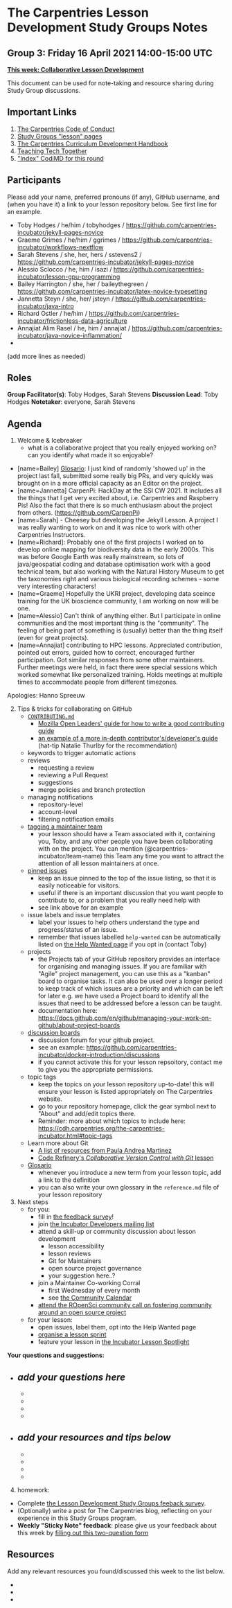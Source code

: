 # The Carpentries Lesson Development Study Groups Notes
## Group 3: Friday 16 April 2021 14:00-15:00 UTC

[**This week: Collaborative Lesson Development**](https://carpentries-incubator.github.io/study-groups/10-collaborating/index.html)

This document can be used for note-taking and resource sharing during Study Group discussions.

## Important Links

1. [The Carpentries Code of Conduct](https://docs.carpentries.org/topic_folders/policies/code-of-conduct.html)
1. [Study Groups "lesson" pages](https://carpentries-incubator.github.io/study-groups/index.html)
1. [The Carpentries Curriculum Development Handbook](https://cdh.carpentries.org)
1. [Teaching Tech Together](https://teachtogether.tech/)
1. ["Index" CodiMD for this round](https://codimd.carpentries.org/ldsg1-home#) 


## Participants

Please add your name, preferred pronouns (if any), GitHub username, and (when you have it) a link to your lesson repository below. See first line for an example.

- Toby Hodges / he/him / tobyhodges / https://github.com/carpentries-incubator/jekyll-pages-novice
- Graeme Grimes / he/him / ggrimes / https://github.com/carpentries-incubator/workflows-nextflow
- Sarah Stevens / she, her, hers / sstevens2 / https://github.com/carpentries-incubator/jekyll-pages-novice
- Alessio Sclocco / he, him / isazi / https://github.com/carpentries-incubator/lesson-gpu-programming
- Bailey Harrington / she, her / baileythegreen / https://github.com/carpentries-incubator/latex-novice-typesetting
- Jannetta Steyn / she, her/ jsteyn / https://github.com/carpentries-incubator/java-intro
- Richard Ostler / he/him / https://github.com/carpentries-incubator/frictionless-data-agriculture
- Annajiat Alim Rasel / he, him / annajiat / https://github.com/carpentries-incubator/java-novice-inflammation/
- 
(add more lines as needed)

## Roles

**Group Facilitator(s)**: Toby Hodges, Sarah Stevens
**Discussion Lead**: Toby Hodges
**Notetaker**: everyone, Sarah Stevens

## Agenda

1. Welcome & Icebreaker 
    - what is a collaborative project that you really enjoyed working on? can you identify what made it so enjoyable?

* [name=Bailey] [Glosario](https://glosario.carpentries.org): I just kind of randomly 'showed up' in the project last fall, submitted some really big PRs, and very quickly was brought on in a more official capacity as an Editor on the project.
* [name=Jannetta] CarpenPi: HackDay at the SSI CW 2021. It includes all the things that I get very excited about, i.e. Carpentries and Raspberry Pis! Also the fact that there is so much enthusiasm about the project from others. (https://github.com/CarpenPi)
* [name=Sarah] - Cheesey but developing the Jekyll Lesson. A project I was really wanting to work on and it was nice to work with other Carpentries Instructors.
* [name=Richard]: Probably one of the first projects I worked on to develop online mapping for biodiversity data in the early 2000s. This was before Google Earth was really mainstream, so lots of java/geospatial coding and database optimisation work with a good technical team, but also working with the Natural History Museum to get the taxonomies right and various biological recording schemes - some very interesting characters! 
* [name=Graeme] Hopefully the UKRI project, developing data sceince training for the UK bioscience community, I am working on now will be one.
* [name=Alessio] Can't think of anything either. But I participate in online communities and the most important thing is the "community". The feeling of being part of something is (usually) better than the thing itself (even for great projects).
* [name=Annajiat] contributing to HPC lessons. Appreciated contribution, pointed out errors, guided how to correct, encouraged further participation. Got similar responses from some other maintainers. Further meetings were held, in fact there were special sessions which worked somewhat like personalized training. Holds meetings at multiple times to accommodate people from different timezones.

Apologies: Hanno Spreeuw

2. Tips & tricks for collaborating on GitHub
    - [`CONTRIBUTING.md`](https://github.com/carpentries-incubator/jekyll-pages-novice/blob/gh-pages/CONTRIBUTING.md)
        - [Mozilla Open Leaders' guide for how to write a good contributing guide](https://mozilla.github.io/open-leadership-training-series/articles/building-communities-of-contributors/write-contributor-guidelines/)
        - [an example of a more in-depth contributor's/developer's guide](https://metawards.org/development.html) (hat-tip Natalie Thurlby for the recommendation)
    - keywords to trigger automatic actions
    - reviews
        - requesting a review
        - reviewing a Pull Request
        - suggestions
        - merge policies and branch protection
    - managing notifications
        - repository-level
        - account-level
        - filtering notification emails
    - [tagging a maintainer team](https://github.blog/2012-05-09-introducing-team-mentions/)
        - your lesson should have a Team associated with it, containing you, Toby, and any other people you have been collaborating with on the project. You can mention (@carpentries-incubator/team-name) this Team any time you want to attract the attention of all lesson maintainers at once.
    - [pinned issues](https://github.com/carpentries-incubator/docker-introduction/issues)
        - keep an issue pinned to the top of the issue listing, so that it is easily noticeable for visitors.
        - useful if there is an important discussion that you want people to contribute to, or a problem that you really need help with
        - see link above for an example
    - issue labels and issue templates
        - label your issues to help others understand the type and progress/status of an issue.
        - remember that issues labelled `help-wanted` can be automatically listed on [the Help Wanted page](https://carpentries.org/help-wanted-issues/) if you opt in (contact Toby)
    - projects
        - the Projects tab of your GitHub repository provides an interface for organising and managing issues. If you are familiar with "Agile" project management, you can use this as a "kanban" board to organise tasks. It can also be used over a longer period to keep track of which issues are a priority and which can be left for later e.g. we have used a Project board to identify all the issues that need to be addressed before a lesson can be taught.
        - documentation here: https://docs.github.com/en/github/managing-your-work-on-github/about-project-boards
    - [discussion boards](https://docs.github.com/en/discussions)
        - discussion forum for your github project. 
        - see an example: https://github.com/carpentries-incubator/docker-introduction/discussions
        - if you cannot activate this for your lesson repsoitory, contact me to give you the appropriate permissions.
    - topic tags
        - keep the topics on your lesson repository up-to-date! this will ensure your lesson is listed appropriately on The Carpentries website.
        - go to your repository homepage, click the gear symbol next to "About" and add/edit topics there.
        - Reminder: more about which topics to include here: https://cdh.carpentries.org/the-carpentries-incubator.html#topic-tags
    - Learn more about Git
        - [A list of resources from Paula Andrea Martinez](https://orchid00.github.io/git_for_humans/007_resources.html)
        - [Code Refinery's _Collaborative Version Control with Git_ lesson](https://coderefinery.github.io/git-collaborative/)
    - [Glosario](https://glosario.carpentries.org/)
        - whenever you introduce a new term from your lesson topic, add a link to the definition
        - you can also write your own glossary in the `reference.md` file of your lesson repository
3. Next steps
    - for you:
        - fill in [the feedback survey](https://forms.gle/AfdaCKjNiV6y6HD39)!
        - join [the Incubator Developers mailing list](https://carpentries.topicbox.com/groups/incubator-developers)
        -  attend a skill-up or community discussion about lesson development
            -  lesson accessibility
            -  lesson reviews
            -  Git for Maintainers
            -  open source project governance
            -  your suggestion here..?
        -  join a Maintainer Co-working Corral
            -  first Wednesday of every month
            -  see [the Community Calendar](https://carpentries.org/community/#community-events)
        -  [attend the ROpenSci community call on fostering community around an open source project](https://ropensci.org/commcalls/apr2021-pkg-community/)
    -  for your lesson:
        -  open issues, label them, opt into the Help Wanted page
        -  [organise a lesson sprint](https://github.com/tobyhodges/lesson-sprint-recommendations)
        -  feature your lesson in [the Incubator Lesson Spotlight](https://docs.carpentries.org/topic_folders/lesson_development/spotlight.html)

**Your questions and suggestions:**
- _add your questions here_
    - 
    - 
    - 
    - 
    - 
- _add your resources and tips below_
    - 
    - 
    - 
    -
    - 



4. homework:
  - Complete [the Lesson Development Study Groups feeback survey](https://forms.gle/AfdaCKjNiV6y6HD39).
  - (Optionally) write a post for The Carpentries blog, reflecting on your experience in this Study Groups program.
- **Weekly "Sticky Note" feedback**: please give us your feedback about this week by [filling out this two-question form][sticky-notes-link]

## Resources
Add any relevant resources you found/discussed this week to the list below.

- 
- 
- 

[sticky-notes-link]: https://forms.gle/3fFaqgBratEv8cU3A
